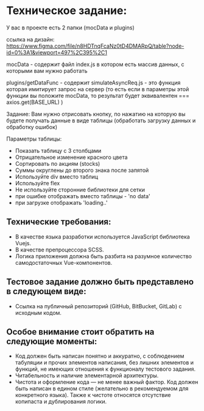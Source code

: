 # Техническое задание:
У вас в проекте есть 2 папки (mocData и plugins)

ссылка на дизайн:
https://www.figma.com/file/n8HDTnqFcaNz0tD4DMARpQ/table?node-id=0%3A1&viewport=497%2C395%2C1

mocData - содержит файл index.js в котором есть массив данных, с которыми вам нужно работать


 plugins/getDataFunc - содержит simulateAsyncReq.js - это функция которая имитирует запрос на сервер (то есть если в параметры этой функции вы положите mocData, то результат будет эквивалентен === axios.get(BASE_URL) )

Задание: 
Вам нужно отрисовать кнопку, по нажатию на которую вы будете получать данные в виде таблицы (обработать загрузку данных и обработку ошибок)

Параметры таблицы: 

- Показать таблицу с 3 столбцами
- Отрицательное изменение красного цвета
- Сортировать по акциям (stocks)
- Суммы округлены до второго знака после запятой
- Используйте div вместо таблиц
- Используйте flex
- Не используйте сторонние библиотеки для сетки
- при ошибке отображать вместо таблицы - 'no data'
- при загрузке отображать 'loading..'

## Технические требования:

- В качестве языка разработки используется JavaScript библиотека Vuejs.
- В качестве препроцессора SCSS.
- Логика приложения должна быть разбита на разумное количество самодостаточных Vue-компонентов.

## Тестовое задание должно быть представлено в следующем виде:

- Ссылка на публичный репозиторий (GitHub, BitBucket, GitLab) с исходным кодом.

## Особое внимание стоит обратить на следующие моменты:

- Код должен быть написан понятно и аккуратно, с соблюдением табуляции и прочих элементов написания, без лишних элементов и функций, не имеющих отношения к функционалу тестового задания.
- Читабельность и наличие элементарной архитектуры.
- Чистота и оформление кода — не менее важный фактор. Код должен быть написан в едином стиле (желательно в рекомендуемом для конкретного языка). Также к чистоте относятся отсутствие копипаста и дублирования логики.
